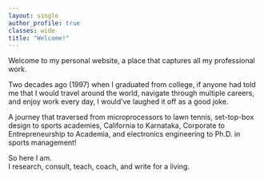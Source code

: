 ```yaml
---
layout: single
author_profile: true
classes: wide
title: "Welcome!"
---
```

Welcome to my personal website, a place that captures all my professional work.

Two decades ago (1997) when I graduated from college, if anyone had told me that I would
travel around the world, navigate through multiple careers, and enjoy work every day, I
would’ve laughed it off as a good joke.

A journey that traversed from microprocessors to lawn tennis, set-top-box design to sports
academies, California to Karnataka, Corporate to Entrepreneurship to Academia, and electronics engineering to
Ph.D. in sports management!

So here I am.  
I research, consult, teach, coach, and write for a living.  


